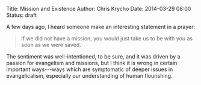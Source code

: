 Title: Mission and Existence
Author: Chris Krycho
Date: 2014-03-29 08:00
Status: draft

A few days ago, I heard someone make an interesting statement in a prayer:

> If we did not have a mission, you would just take us to be with you as soon as we were saved.

The sentiment was well-intentioned, to be sure, and it was driven by a passion for evangelism and missions, but I think it is wrong in certain important ways---ways which are symptomatic of deeper issues in evangelicalism, especially our understanding of human flourishing.